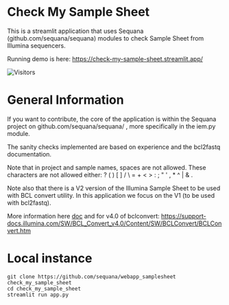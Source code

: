 # Check My Sample Sheet

This is a streamlit application that uses Sequana (github.com/sequana/sequana) modules to check Sample Sheet from Illumina sequencers.

Running demo is here: https://check-my-sample-sheet.streamlit.app/

![Visitors](https://api.visitorbadge.io/api/visitors?path=https%3A%2F%2Fcheck-my-sample-sheet.streamlit.app%2F&countColor=%23263759)


# General Information

If you want to contribute, the core of the application is within the Sequana project on github.com/sequana/sequana/ ,
more specifically in the iem.py module.

The sanity checks implemented are based on experience and the bcl2fastq documentation. 

Note that in project and sample names, spaces are not allowed. These characters are not allowed  either: ? ( ) [ ] / \ = + < > : ; " ' , * ^ | & .

Note also that there is a V2 version of the Illumina Sample Sheet to be used with BCL convert utility. In this application we focus on the V1 (to be used with bcl2fastq).


More information here [doc](https://support-docs.illumina.com/APP/AppBCLConvert_v1_3/Content/APP/DataSection_swBCL_swBS_appBCL.htm)
and for v4.0 of bclconvert: https://support-docs.illumina.com/SW/BCL_Convert_v4.0/Content/SW/BCLConvert/BCLConvert.htm


# Local instance

    git clone https://github.com/sequana/webapp_samplesheet check_my_sample_sheet
    cd check_my_sample_sheet
    streamlit run app.py


